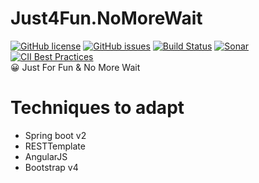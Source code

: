 # Just4Fun.NoMoreWait
[![GitHub license](https://img.shields.io/github/license/ArvinSiChuan/Just4Fun.NoMoreWait.svg)](https://github.com/ArvinSiChuan/Just4Fun.NoMoreWait/blob/master/LICENSE) 
[![GitHub issues](https://img.shields.io/github/issues/ArvinSiChuan/Just4Fun.NoMoreWait.svg)](https://github.com/ArvinSiChuan/Just4Fun.NoMoreWait/issues)
[![Build Status](https://travis-ci.org/ArvinSiChuan/Just4Fun.NoMoreWait.svg?branch=master)](https://travis-ci.org/ArvinSiChuan/Just4Fun.NoMoreWait) [![Sonar](https://sonarcloud.io/api/project_badges/measure?project=com.arvinsichuan.just4fun%3Ano-more-wait&metric=alert_status)](https://sonarcloud.io/dashboard?id=com.arvinsichuan.just4fun%3Ano-more-wait)  
[![CII Best Practices](https://bestpractices.coreinfrastructure.org/projects/1734/badge)](https://bestpractices.coreinfrastructure.org/projects/1734)  
😀 Just For Fun & No More Wait


# Techniques to adapt
- Spring boot v2
- RESTTemplate
- AngularJS
- Bootstrap v4



